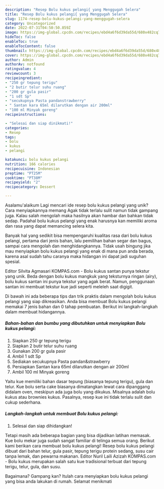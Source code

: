 ```yaml
---
description: "Resep Bolu kukus pelangi{ yang Menggugah Selera"
title: "Resep Bolu kukus pelangi{ yang Menggugah Selera"
slug: 1174-resep-bolu-kukus-pelangi-yang-menggugah-selera
category: Uncategorized
date: 2022-07-31T04:50:50.859Z
image: https://img-global.cpcdn.com/recipes/ebd4a6f6d39da55d/680x482cq70/bolu-kukus-pelangi-foto-resep-utama.jpg
hideToc: false
enableToc: true
enableTocContent: false
thumbnail: https://img-global.cpcdn.com/recipes/ebd4a6f6d39da55d/680x482cq70/bolu-kukus-pelangi-foto-resep-utama.jpg
cover: https://img-global.cpcdn.com/recipes/ebd4a6f6d39da55d/680x482cq70/bolu-kukus-pelangi-foto-resep-utama.jpg
author: Admin
authorAv: notfound
ratingvalue: 4
reviewcount: 3
recipeingredient:
- "250 gr tepung terigu"
- "2 butir telur suhu ruang"
- "200 gr gula pasir"
- "1 sdt Sp"
- "secukupnya Pasta pandanstrawberry"
- " Santan kara 65ml dilarutkan dengan air 200ml"
- "100 ml Minyak goreng"
recipeinstructions:

- "Selesai dan siap dinikmati!"
categories:
- Resep
tags:
- bolu
- kukus
- pelangi

katakunci: bolu kukus pelangi 
nutrition: 166 calories
recipecuisine: Indonesian
preptime: "PT25M"
cooktime: "PT38M"
recipeyield: "2"
recipecategory: Dessert

---
```



Asalamu'alaikum Lagi mencari ide resep bolu kukus pelangi yang unik? Cara menyiapkannya memang Agak tidak terlalu sulit namun tidak gampang juga. Kalau salah mengolah maka hasilnya akan hambar dan bahkan tidak sedap. Padahal bolu kukus pelangi yang enak harusnya kan memiliki aroma dan rasa yang dapat memancing selera kita.


Banyak hal yang sedikit bisa mempengaruhi kualitas rasa dari bolu kukus pelangi, pertama dari jenis bahan, lalu pemilihan bahan segar dan bagus, sampai cara mengolah dan menghidangkannya. Tidak usah bingung jika mau menyiapkan bolu kukus pelangi yang enak di mana pun anda berada, karena asal sudah tahu caranya maka hidangan ini dapat jadi suguhan spesial.

Editor Silvita Agmasari KOMPAS.com - Bolu kukus santan punya tekstur yang unik. Beda dengan bolu kukus mangkuk yang teksturnya ringan (airy), bolu kukus santan ini punya tekstur yang agak berat. Namun, penggunaan santan ini membuat tekstur kue jadi seperti meleleh saat digigit.


Di bawah ini ada beberapa tips dan trik praktis dalam mengolah bolu kukus pelangi yang siap dikreasikan. Anda bisa membuat Bolu kukus pelangi memakai 7 jenis bahan dan 0 tahap pembuatan. Berikut ini langkah-langkah dalam membuat hidangannya.

<!--inarticleads1-->

##### Bahan-bahan dan bumbu yang dibutuhkan untuk menyiapkan Bolu kukus pelangi:

1. Siapkan 250 gr tepung terigu
1. Siapkan 2 butir telur suhu ruang
1. Gunakan 200 gr gula pasir
1. Ambil 1 sdt Sp
1. Sediakan secukupnya Pasta pandan&amp;strawberry
1. Persiapkan  Santan kara 65ml dilarutkan dengan air 200ml
1. Ambil 100 ml Minyak goreng


Yaitu kue memiliki bahan dasar tepung (biasanya tepung terigu), gula dan telur. Kue bolu serta cake biasanya dimatangkan lewat cara dipanggang didalam oven, meskipun ada juga bolu yang dikukus. Misalnya adalah bolu kukus atau brownies kukus. Pasalnya, resep kue ini tidak terlalu sulit dan cukup sederhana. 

<!--inarticleads2-->

##### Langkah-langkah untuk membuat Bolu kukus pelangi:


1. Selesai dan siap dihidangkan!

Tetapi masih ada beberapa bagian yang bisa dijadikan latihan memasak. Kue bolu mekar juga sudah sangat familiar di telinga semua orang. Berikut kami berikan cara membuat bolu kukus pelangi! Resep bolu kukus pelangi dibuat dari bahan telur, gula pasir, tepung terigu protein sedang, susu cair tanpa lemak, dan pewarna makanan. Editor Nuril Laili Azizah KOMPAS.com - Bolu kukus merupakan salah satu kue tradisional terbuat dari tepung terigu, telur, gula, dan susu. 

Bagaimana? Gampang kan? Itulah cara menyiapkan bolu kukus pelangi yang bisa anda lakukan di rumah. Selamat menikmati
